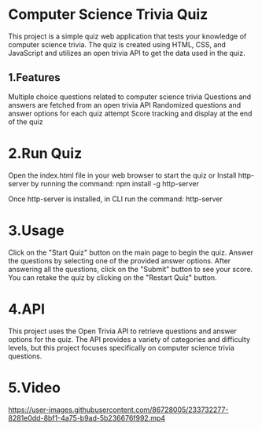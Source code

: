 # Computer Science Trivia Quiz

This project is a simple quiz web application that tests your knowledge of computer science trivia. 
The quiz is created using HTML, CSS, and JavaScript and utilizes an open trivia API to get the data used in the quiz.

## 1.Features

Multiple choice questions related to computer science trivia
Questions and answers are fetched from an open trivia API
Randomized questions and answer options for each quiz attempt
Score tracking and display at the end of the quiz

# 2.Run Quiz
Open the index.html file in your web browser to start the quiz or 
Install http-server by running the command:
    npm install -g http-server

Once http-server is installed, in CLI run the command:
    http-server

# 3.Usage
Click on the "Start Quiz" button on the main page to begin the quiz.
Answer the questions by selecting one of the provided answer options.
After answering all the questions, click on the "Submit" button to see your score.
You can retake the quiz by clicking on the "Restart Quiz" button.

# 4.API
This project uses the Open Trivia API to retrieve questions and answer options for the quiz. The API provides a variety of categories and difficulty levels, but this project focuses specifically on computer science trivia questions.

# 5.Video 

https://user-images.githubusercontent.com/86728005/233732277-8281e0dd-8bf1-4a75-b9ad-5b236676f992.mp4